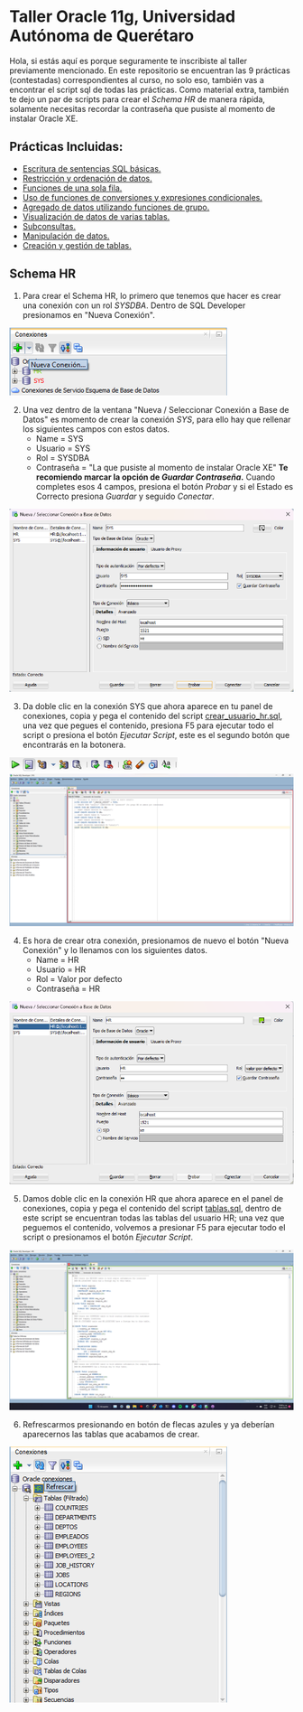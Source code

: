 # Taller Oracle 11g, Universidad Autónoma de Querétaro
Hola, si estás aquí es porque seguramente te inscribiste al taller previamente mencionado. En este repositorio se encuentran las 9 prácticas (contestadas) correspondientes al curso, no solo eso, también vas a encontrar el script sql de todas las prácticas. Como material extra, también te dejo un par de scripts para crear el *Schema HR* de manera rápida, solamente necesitas recordar la contraseña que pusiste al momento de instalar Oracle XE.

## Prácticas Incluidas:

 - [Escritura de sentencias SQL básicas.](https://github.com/OrlandoDuranPY/TallerOracle11G/blob/main/Practicas/Jos%C3%A9%20Orlando%20Dur%C3%A1n%20P%C3%A9rez%20-%20Pr%C3%A1ctica%201%20Taller%20de%20Oracle.pdf)
 - [Restricción y ordenación de datos.](https://github.com/OrlandoDuranPY/TallerOracle11G/blob/main/Practicas/Jos%C3%A9%20Orlando%20Dur%C3%A1n%20P%C3%A9rez%20-%20Pr%C3%A1ctica%202%20Taller%20de%20Oracle.pdf)
 - [Funciones de una sola fila.](https://github.com/OrlandoDuranPY/TallerOracle11G/blob/main/Practicas/Jos%C3%A9%20Orlando%20Dur%C3%A1n%20P%C3%A9rez%20-%20Pr%C3%A1ctica%203%20Taller%20de%20Oracle.pdf)
 - [Uso de funciones de conversiones y expresiones condicionales.](https://github.com/OrlandoDuranPY/TallerOracle11G/blob/main/Practicas/Jos%C3%A9%20Orlando%20Dur%C3%A1n%20P%C3%A9rez%20-%20Pr%C3%A1ctica%204%20Taller%20de%20Oracle.docx.pdf)
 - [Agregado de datos utilizando funciones de grupo.](https://github.com/OrlandoDuranPY/TallerOracle11G/blob/main/Practicas/Jos%C3%A9%20Orlando%20Dur%C3%A1n%20P%C3%A9rez%20-%20Pr%C3%A1ctica%205%20Taller%20de%20Oracle.pdf)
 - [Visualización de datos de varias tablas.](https://github.com/OrlandoDuranPY/TallerOracle11G/blob/main/Practicas/Jos%C3%A9%20Orlando%20Dur%C3%A1n%20P%C3%A9rez%20-%20Pr%C3%A1ctica%206%20Taller%20de%20Oracle.docx.pdf)
 - [Subconsultas.](https://github.com/OrlandoDuranPY/TallerOracle11G/blob/main/Practicas/Jos%C3%A9%20Orlando%20Dur%C3%A1n%20P%C3%A9rez%20-%20Pr%C3%A1ctica%207%20Taller%20de%20Oracle.docx.pdf)
 - [Manipulación de datos.](https://github.com/OrlandoDuranPY/TallerOracle11G/blob/main/Practicas/Jos%C3%A9%20Orlando%20Dur%C3%A1n%20P%C3%A9rez%20-%20Pr%C3%A1ctica%208%20Taller%20de%20Oracle.pdf)
 - [Creación y gestión de tablas.](https://github.com/OrlandoDuranPY/TallerOracle11G/blob/main/Practicas/Jos%C3%A9%20Orlando%20Dur%C3%A1n%20P%C3%A9rez%20-%20Pr%C3%A1ctica%209%20Taller%20de%20Oracle.pdf)
  
## Schema HR
1. Para crear el Schema HR, lo primero que tenemos que hacer es crear una conexión con un rol *SYSDBA*.
Dentro de SQL Developer presionamos en "Nueva Conexión".

![Nueva Conexion](https://github.com/OrlandoDuranPY/TallerOracle11G/blob/main/img/Crear%20conexion.png)

2. Una vez dentro de la ventana "Nueva / Seleccionar Conexión a Base de Datos" es momento de crear la conexión *SYS*, para ello hay que rellenar los siguientes campos con estos datos.
     - Name = SYS
     - Usuario = SYS
     - Rol = SYSDBA
     - Contraseña = "La que pusiste al momento de instalar Oracle XE"
**Te recomiendo marcar la opción de *Guardar Contraseña*.** 
Cuando completes esos 4 campos, presiona el botón *Probar* y si el Estado es Correcto presiona *Guardar* y seguido *Conectar*.

![Usuario SYS](https://github.com/OrlandoDuranPY/TallerOracle11G/blob/main/img/SYS.png)

3. Da doble clic en la conexión SYS que ahora aparece en tu panel de conexiones, copia y pega el contenido del script [crear_usuario_hr.sql](https://github.com/OrlandoDuranPY/TallerOracle11G/blob/main/Crear%20Schema%20HR/crear_usuario_hr.sql), una vez que pegues el contenido, presiona F5 para ejecutar todo el script o presiona el botón *Ejecutar Script*, este es el segundo botón que encontrarás en la botonera.

![Botonera](https://github.com/OrlandoDuranPY/TallerOracle11G/blob/main/img/Botonera.png)
![Crear Usuario HR](https://github.com/OrlandoDuranPY/TallerOracle11G/blob/main/img/Crear%20Usuario%20HR.png)

4. Es hora de crear otra conexión, presionamos de nuevo el botón "Nueva Conexión" y lo llenamos con los siguientes datos.
     - Name = HR
     - Usuario = HR
     - Rol = Valor por defecto
     - Contraseña = HR

![Usuario HR](https://github.com/OrlandoDuranPY/TallerOracle11G/blob/main/img/HR.png)

5. Damos doble clic en la conexión HR que ahora aparece en el panel de conexiones, copia y pega el contenido del script [tablas.sql](https://github.com/OrlandoDuranPY/TallerOracle11G/blob/main/Crear%20Schema%20HR/tablas.sql), dentro de este script se encuentran todas las tablas del usuario HR; una vez que peguemos el contenido, volvemos a presionar F5 para ejecutar todo el script o presionamos el botón *Ejecutar Script*.

![Tablas](https://github.com/OrlandoDuranPY/TallerOracle11G/blob/main/img/Tablas%20HR.png)

6. Refrescarmos presionando en botón de flecas azules y ya deberían aparecernos las tablas que acabamos de crear.

![Refrescar](https://github.com/OrlandoDuranPY/TallerOracle11G/blob/main/img/Refrescar.png)

